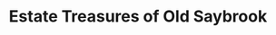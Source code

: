 ---
title: "Estate Treasures of Old Saybrook"
url: /old-saybrook/estate-treasures-of-old-saybrook/
shop: Antiquitäten
---